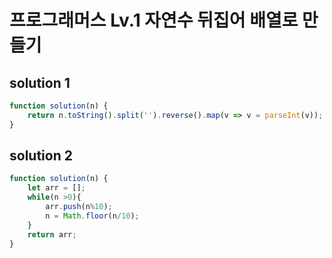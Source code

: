 #  프로그래머스 Lv.1 자연수 뒤집어 배열로 만들기

## solution 1


```javascript
function solution(n) {
    return n.toString().split('').reverse().map(v => v = parseInt(v));
}
```

## solution 2

```javascript
function solution(n) {
    let arr = [];
    while(n >0){
        arr.push(n%10);
        n = Math.floor(n/10);
    }
    return arr;
}
```